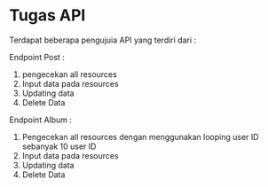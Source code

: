 # Tugas API

Terdapat beberapa pengujuia API yang terdiri dari : 

Endpoint Post :
1. pengecekan all resources
2. Input data pada resources
3. Updating data
4. Delete Data

Endpoint Album :
1. Pengecekan all resources dengan menggunakan looping user ID sebanyak 10 user ID
2. Input data pada resources
3. Updating data
4. Delete Data